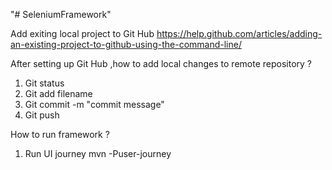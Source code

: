 "# SeleniumFramework" 

Add exiting local project to Git Hub
https://help.github.com/articles/adding-an-existing-project-to-github-using-the-command-line/

After setting up Git Hub ,how to add local changes to remote repository ?

1. Git status
2. Git add filename
3. Git commit -m "commit message"
4. Git push


How to run framework ?
1. Run UI journey
mvn -Puser-journey

